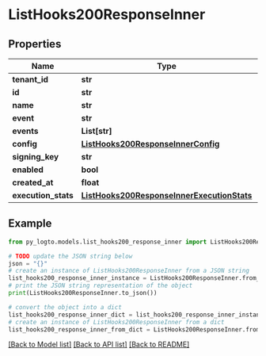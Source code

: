 # ListHooks200ResponseInner


## Properties

Name | Type | Description | Notes
------------ | ------------- | ------------- | -------------
**tenant_id** | **str** |  | 
**id** | **str** |  | 
**name** | **str** |  | 
**event** | **str** |  | 
**events** | **List[str]** |  | 
**config** | [**ListHooks200ResponseInnerConfig**](ListHooks200ResponseInnerConfig.md) |  | 
**signing_key** | **str** |  | 
**enabled** | **bool** |  | 
**created_at** | **float** |  | 
**execution_stats** | [**ListHooks200ResponseInnerExecutionStats**](ListHooks200ResponseInnerExecutionStats.md) |  | [optional] 

## Example

```python
from py_logto.models.list_hooks200_response_inner import ListHooks200ResponseInner

# TODO update the JSON string below
json = "{}"
# create an instance of ListHooks200ResponseInner from a JSON string
list_hooks200_response_inner_instance = ListHooks200ResponseInner.from_json(json)
# print the JSON string representation of the object
print(ListHooks200ResponseInner.to_json())

# convert the object into a dict
list_hooks200_response_inner_dict = list_hooks200_response_inner_instance.to_dict()
# create an instance of ListHooks200ResponseInner from a dict
list_hooks200_response_inner_from_dict = ListHooks200ResponseInner.from_dict(list_hooks200_response_inner_dict)
```
[[Back to Model list]](../README.md#documentation-for-models) [[Back to API list]](../README.md#documentation-for-api-endpoints) [[Back to README]](../README.md)



